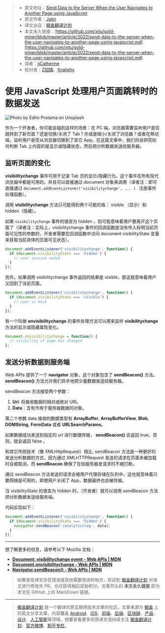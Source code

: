 > * 原文地址：[Send Data to the Server When the User Navigates to Another Page using JavaScript](https://javascript.plainenglish.io/send-data-to-the-server-when-the-user-navigates-to-another-page-using-javascript-d98a0a4a0539)
> * 原文作者：[Jatin](https://medium.com/@jatin.krr)
> * 译文出自：[掘金翻译计划](https://github.com/xitu/gold-miner)
> * 本文永久链接：[https://github.com/xitu/gold-miner/blob/master/article/2022/send-data-to-the-server-when-the-user-navigates-to-another-page-using-javascript.md](https://github.com/xitu/gold-miner/blob/master/article/2022/send-data-to-the-server-when-the-user-navigates-to-another-page-using-javascript.md)
> * 译者：[jjCatherine](https://github.com/xyj1020)
> * 校对者：[Z招锦](https://github.com/zenblofe)、[finalwhy](https://github.com/finalwhy)

# 使用 JavaScript 处理用户页面跳转时的数据发送

![Photo by [Edho Pratama](https://unsplash.com/@edhoradic?utm_source=medium&utm_medium=referral) on [Unsplash](https://unsplash.com?utm_source=medium&utm_medium=referral)](https://cdn-images-1.medium.com/max/9044/0*0RbNvyMds_7IaOac)

作为一个开发者，你可能会碰到这样的场景：在 PC 端，浏览器需要监听用户是否跳转到了新页面？还是切换/关闭了 Tab？亦或是缩小/关闭了浏览器？或者在移动端，监听用户是否从浏览器切换到了其它 App。在这篇文章中，我们将会研究如何判断 Tab 上内容的是显示或隐藏状态，然后把分析数据发送给服务器。

## 监听页面的变化

**visibilitychange** 事件可用于记录 Tab 页的显示/隐藏行为。这个事件在所有现代浏览器中都是可用的，并且可以直接通过 document 对象来调用（译者注：即可直接通过 `document.addEventListener('visibilitychange', ... ) ` 注册事件处理函数）。

调用 **visibilitychange** 方法只可能得到两个可能的值： visible （显示）和 hidden（隐藏）。

如果 `visibilitychange` 事件的值变为 hidden ，则可能意味着用户要离开这个页面了（译者注：实际上，visibilitychange 事件的回调函数是没有传入标明当前页面可见性的参数的，开发者需要在回调函数中访问 document.visibilityState 变量来获取当前具体的页面可见状态）。

```js
document.addEventListener('visibilitychange', function() {
  if (document.visibilityState === 'hidden') {
    // user session ended
  }
});
```

另外，如果调用 visibilitychange 事件返回的结果是 visible，那这就意味着用户又回到了当前页面。

```js
document.addEventListener('visibilitychange', function() {
  if (document.visibilityState === 'visible') {
    // user is back
  }
});
```

有一个叫做 **onvisibilitychange** 的事件处理方法可以用来监听 **visibilitychange** 方法的显示或隐藏属性变化。

```js
document.onvisibilitychange = function() {
  // visibility of page has changed
};
```

## 发送分析数据到服务端

Web APIs 提供了一个 **navigator** 对象，这个对象包含了 **sendBeacon()** 方法。**sendBeacon()** 方法允许我们异步地把少量数据发送给服务器。

sendBeacon 方法接受两个参数：

1. **Url**: 将接收数据的相对或绝对 URl。
2. **Data**：含有作用于服务器数据的对象。

第二个参数 data 接收的数据类型有 **ArrayBuffer**, **ArrayBufferView**, **Blob**, **DOMString**, **FormData** 或者 **URLSearchParams**。

如果数据成功发送到指定的 url 进行数据传输， **sendBeacon()** 会返回 true。否则，就会返回 false 。

和其它传统技术（像 XMLHttpRequest）相比, sendBeacon 方法是一种更好的发送分析数据的方式。因为通过 XMLHTTPRequest 发送的请求在页面未被加载时会被取消，而 **sendBeacon** 确保了在给服务器发请求时不被打断。

通过 sendBeacon 方法发送的请求会被用户代理存储在队列中，这也就意味着只要网络是可用的，即使用户关闭了 App，数据最终也会被传输。

当 visibilityState 的值变为 hidden 时，（开发者）就可以调用 sendBeacon 方法把分析数据发送给服务端。

代码实现如下：

```js
document.addEventListener('visibilitychange', function() {
  if (document.visibilityState === 'hidden') {
    navigator.sendBeacon('/analyticslog', data);
  }
});
```

---

想了解更多的信息，请参考以下 Mozilla 文档：

- [**Document: visibilitychange event - Web APIs | MDN**](https://developer.mozilla.org/en-US/docs/Web/API/Document/visibilitychange_event)
- [**Document.onvisibilitychange - Web APIs | MDN**](https://developer.mozilla.org/en-US/docs/Web/API/Document/onvisibilitychange)
- [**Navigator.sendBeacon() - Web APIs | MDN**](https://developer.mozilla.org/en-US/docs/Web/API/Navigator/sendBeacon)

> 如果发现译文存在错误或其他需要改进的地方，欢迎到 [掘金翻译计划](https://github.com/xitu/gold-miner) 对译文进行修改并 PR，也可获得相应奖励积分。文章开头的 **本文永久链接** 即为本文在 GitHub 上的 MarkDown 链接。

---

> [掘金翻译计划](https://github.com/xitu/gold-miner) 是一个翻译优质互联网技术文章的社区，文章来源为 [掘金](https://juejin.im) 上的英文分享文章。内容覆盖 [Android](https://github.com/xitu/gold-miner#android)、[iOS](https://github.com/xitu/gold-miner#ios)、[前端](https://github.com/xitu/gold-miner#前端)、[后端](https://github.com/xitu/gold-miner#后端)、[区块链](https://github.com/xitu/gold-miner#区块链)、[产品](https://github.com/xitu/gold-miner#产品)、[设计](https://github.com/xitu/gold-miner#设计)、[人工智能](https://github.com/xitu/gold-miner#人工智能)等领域，想要查看更多优质译文请持续关注 [掘金翻译计划](https://github.com/xitu/gold-miner)、[官方微博](http://weibo.com/juejinfanyi)、[知乎专栏](https://zhuanlan.zhihu.com/juejinfanyi)。
